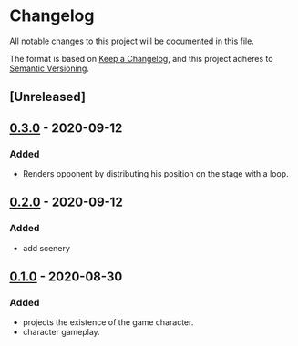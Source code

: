 # Changelog

All notable changes to this project will be documented in this file.

The format is based on [Keep a Changelog](https://keepachangelog.com/en/1.0.0/),
and this project adheres to [Semantic Versioning](https://semver.org/spec/v2.0.0.html).

## [Unreleased]

## [0.3.0](https://github.com/renatosoares/game-flappy-bird/tree/0.3.0) - 2020-09-12

### Added

-   Renders opponent by distributing his position on the stage with a loop.

## [0.2.0](https://github.com/renatosoares/game-flappy-bird/tree/0.2.0) - 2020-09-12

### Added

-   add scenery

## [0.1.0](https://github.com/renatosoares/game-flappy-bird/tree/0.1.0) - 2020-08-30

### Added

-   projects the existence of the game character.
-   character gameplay.
